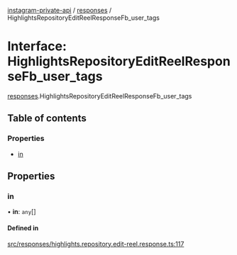 [instagram-private-api](../../README.md) / [responses](../../modules/responses.md) / HighlightsRepositoryEditReelResponseFb_user_tags

# Interface: HighlightsRepositoryEditReelResponseFb\_user\_tags

[responses](../../modules/responses.md).HighlightsRepositoryEditReelResponseFb_user_tags

## Table of contents

### Properties

- [in](HighlightsRepositoryEditReelResponseFb_user_tags.md#in)

## Properties

### in

• **in**: `any`[]

#### Defined in

[src/responses/highlights.repository.edit-reel.response.ts:117](https://github.com/Nerixyz/instagram-private-api/blob/b3351b9/src/responses/highlights.repository.edit-reel.response.ts#L117)
